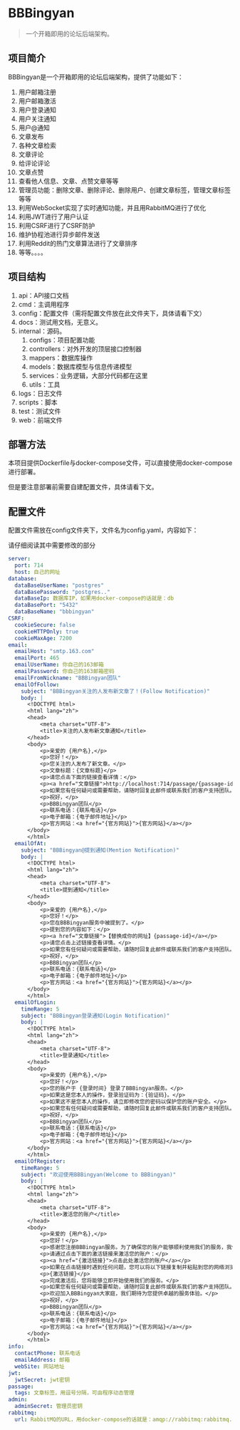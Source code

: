 # BBBingyan

> 一个开箱即用的论坛后端架构。

## 项目简介

BBBingyan是一个开箱即用的论坛后端架构，提供了功能如下：

1. 用户邮箱注册
2. 用户邮箱激活
3. 用户登录通知
4. 用户关注通知
5. 用户@通知
6. 文章发布
7. 各种文章检索
8. 文章评论
9. 给评论评论
10. 文章点赞
11. 查看他人信息、文章、点赞文章等等
12. 管理员功能：删除文章、删除评论、删除用户、创建文章标签，管理文章标签等等
13. 利用WebSocket实现了实时通知功能，并且用RabbitMQ进行了优化
14. 利用JWT进行了用户认证
15. 利用CSRF进行了CSRF防护
16. 维护协程池进行异步邮件发送
17. 利用Reddit的热门文章算法进行了文章排序
18. 等等。。。。

## 项目结构

1. api：API接口文档
2. cmd：主调用程序
3. config：配置文件（需将配置文件放在此文件夹下，具体请看下文）
4. docs：测试用文档，无意义。
5. internal：源码。
   1. configs：项目配置功能
   2. controllers：对外开发的顶层接口控制器
   3. mappers：数据库操作
   4. models：数据库模型与信息传递模型
   5. services：业务逻辑，大部分代码都在这里
   6. utils：工具
6. logs：日志文件
7. scripts：脚本
8. test：测试文件
9. web：前端文件

## 部署方法

本项目提供Dockerfile与docker-compose文件，可以直接使用docker-compose进行部署。

但是要注意部署前需要自建配置文件，具体请看下文。

## 配置文件

配置文件需放在config文件夹下，文件名为config.yaml，内容如下：

请仔细阅读其中需要修改的部分

```yaml
server:
  port: 714
  host: 自己的网址
database:
  dataBaseUserName: "postgres"
  dataBasePassword: "postgres.."
  dataBaseIp: 数据库IP，如果用docker-compose的话就是：db
  dataBasePort: "5432"
  dataBaseName: "bbbingyan"
CSRF:
  cookieSecure: false
  cookieHTTPOnly: true
  cookieMaxAge: 7200
email:
  emailHost: "smtp.163.com"
  emailPort: 465
  emailUserName: 你自己的163邮箱
  emailPassword: 你自己的163邮箱密码
  emailFromNickname: "BBBingyan团队"
  emailOfFollow:
    subject: "BBBingyan关注的人发布新文章了！(Follow Notification)"
    body: |
      <!DOCTYPE html>
      <html lang="zh">
      <head>
          <meta charset="UTF-8">
          <title>关注的人发布新文章通知</title>
      </head>
      <body>
          <p>亲爱的 {用户名},</p>
          <p>您好！</p>
          <p>您关注的人发布了新文章。</p>
          <p>文章标题：{文章标题}</p>
          <p>请您点击下面的链接查看详情：</p>
          <p><a href="文章链接">http://localhost:714/passage/{passage-id}</a></p>
          <p>如果您有任何疑问或需要帮助，请随时回复此邮件或联系我们的客户支持团队。</p>
          <p>祝好，</p>
          <p>BBBingyan团队</p>
          <p>联系电话：{联系电话}</p>
          <p>电子邮箱：{电子邮件地址}</p>
          <p>官方网站：<a href="{官方网站}">{官方网站}</a></p>
      </body>
      </html>
  emailOfAt:
    subject: "BBBingyan@提到通知(Mention Notification)"
    body: |
      <!DOCTYPE html>
      <html lang="zh">
      <head>
          <meta charset="UTF-8">
          <title>提到通知</title>
      </head>
      <body>
          <p>亲爱的 {用户名},</p>
          <p>您好！</p>
          <p>您在BBBingyan服务中被提到了。</p>
          <p>提到您的内容如下：</p>
          <p><a href="文章链接">【替换成你的网址】{passage-id}</a></p>
          <p>请您点击上述链接查看详情。</p>
          <p>如果您有任何疑问或需要帮助，请随时回复此邮件或联系我们的客户支持团队。</p>
          <p>祝好，</p>
          <p>BBBingyan团队</p>
          <p>联系电话：{联系电话}</p>
          <p>电子邮箱：{电子邮件地址}</p>
          <p>官方网站：<a href="{官方网站}">{官方网站}</a></p>
      </body>
      </html>
  emailOfLogin:
    timeRange: 5
    subject: "BBBingyan登录通知(Login Notification)"
    body: |
      <!DOCTYPE html>
      <html lang="zh">
      <head>
          <meta charset="UTF-8">
          <title>登录通知</title>
      </head>
      <body>
          <p>亲爱的 {用户名},</p>
          <p>您好！</p>
          <p>您的账户于 {登录时间} 登录了BBBingyan服务。</p>
          <p>如果这是您本人的操作，登录验证码为：{验证码}。</p>
          <p>如果这不是您本人的操作，请立即修改您的密码以保护您的账户安全。</p>
          <p>如果您有任何疑问或需要帮助，请随时回复此邮件或联系我们的客户支持团队。</p>
          <p>祝好，</p>
          <p>BBBingyan团队</p>
          <p>联系电话：{联系电话}</p>
          <p>电子邮箱：{电子邮件地址}</p>
          <p>官方网站：<a href="{官方网站}">{官方网站}</a></p>
      </body>
      </html>
  emailOfRegister:
    timeRange: 5
    subject: "欢迎使用BBBingyan(Welcome to BBBingyan)"
    body: |
      <!DOCTYPE html>
      <html lang="zh">
      <head>
          <meta charset="UTF-8">
          <title>激活您的账户</title>
      </head>
      <body>
          <p>亲爱的 {用户名},</p>
          <p>您好！</p>
          <p>感谢您注册BBBingyan服务。为了确保您的账户能够顺利使用我们的服务，我们需要您完成账户激活步骤。</p>
          <p>请通过点击下面的激活链接来激活您的账户：</p>
          <p><a href="{激活链接}">点击此处激活您的账户</a></p>
          <p>如果在点击链接时遇到任何问题，您可以将以下链接复制并粘贴到您的网络浏览器地址栏中：</p>
          <p>{激活链接}</p>
          <p>完成激活后，您将能够立即开始使用我们的服务。</p>
          <p>如果您有任何疑问或需要帮助，请随时回复此邮件或联系我们的客户支持团队。</p>
          <p>欢迎加入BBBingyan大家庭，我们期待为您提供卓越的服务体验。</p>
          <p>祝好，</p>
          <p>BBBingyan团队</p>
          <p>联系电话：{联系电话}</p>
          <p>电子邮箱：{电子邮件地址}</p>
          <p>官方网站：<a href="{官方网站}">{官方网站}</a></p>
      </body>
      </html>
info:
  contactPhone: 联系电话
  emailAddress: 邮箱
  webSite: 网站地址
jwt:
  jwtSecret: jwt密钥
passage:
  tags: 文章标签，用逗号分隔，可由程序动态管理
admin:
  adminSecret: 管理员密钥
rabbitmq:
  url: RabbitMQ的URL，用docker-compose的话就是：amqp://rabbitmq:rabbitmq..@rabbitmq:5672/
```
